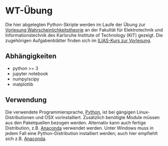 WT-Übung
========

Die hier abgelegten Python-Skripte werden im Laufe der Übung zur [Vorlesung Wahrscheinlichkeitstheorie](http://www.cel.kit.edu/lehre_1503.php) an der Fakultät für Elektrotechnik und Informationstechnik des Karlsruhe Institute of Technology (KIT) gezeigt. Die zugehörigen Aufgabenblätter finden sich im [ILIAS-Kurs zur Vorlesung](https://ilias.studium.kit.edu/goto_produktiv_crs_478042.html).

Abhängigkeiten
--------------
- python >= 3
- jupyter notebook
- numpy/scipy
- matplotlib

Verwendung
----------
Die verwendete Programmiersprache, [Python](http://www.python.org), ist bei gängigen Linux-Distributionen und OSX vorinstalliert. Zusätzlich benötigte Module müssen aus den Paketquellen bezogen werden. Alternativ kann auch fertige Distribution, z.B. [Anaconda](https://www.continuum.io/why-anaconda) verwendet werden. Unter Windows muss in jedem Fall eine Python-Distribution installiert werden; auch hier empfiehlt sich z.B. [Anaconda](https://www.continuum.io/why-anaconda).
